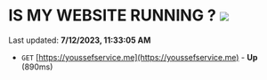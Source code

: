 # IS MY WEBSITE RUNNING ? [![](https://img.shields.io/static/v1?label=Sponsor&message=%E2%9D%A4&logo=GitHub&color=%23fe8e86)](https://github.com/sponsors/<username>)

Last updated: **7/12/2023, 11:33:05 AM**

- `GET` [https://youssefservice.me](https://youssefservice.me) - **Up** (890ms)
